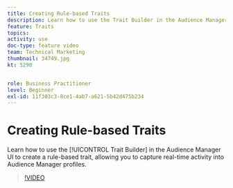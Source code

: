```yaml
---
title: Creating Rule-based Traits
description: Learn how to use the Trait Builder in the Audience Manager UI to create a rule-based trait, allowing you to capture real-time activity into Audience Manager profiles.
feature: Traits
topics: 
activity: use
doc-type: feature video
team: Technical Marketing
thumbnail: 34749.jpg
kt: 5290


role: Business Practitioner
level: Beginner
exl-id: 11f303c3-8ce1-4ab7-a621-5b42d475b234
---
```

# Creating Rule-based Traits

Learn how to use the [!UICONTROL Trait Builder] in the Audience Manager UI to create a rule-based trait, allowing you to capture real-time activity into Audience Manager profiles.

>[!VIDEO](https://video.tv.adobe.com/v/34749/?quality=12&learn=on)
